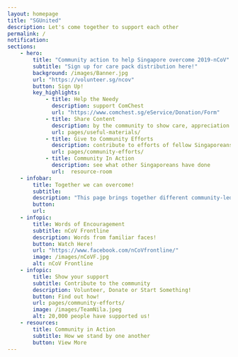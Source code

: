 ```yaml
---
layout: homepage
title: "SGUnited"
description: Let's come together to support each other
permalink: /
notification: 
sections:
    - hero:
        title: "Community action to help Singapore overcome 2019-nCoV"
        subtitle: "Sign up for care pack distribution here!"
        background: /images/Banner.jpg
        url: "https://volunteer.sg/ncov"
        button: Sign Up!
        key_highlights:
            - title: Help the Needy
              description: support ComChest
              url: "https://www.comchest.sg/eService/Donation/Form" 
            - title: Share Content
              description: by the community to show care, appreciation and hope
              url: pages/useful-materials/                                
            - title: Give to Community Efforts
              description: contribute to efforts of fellow Singaporeans
              url: pages/community-efforts/
            - title: Community In Action
              description: see what other Singaporeans have done
              url:  resource-room
    - infobar:
        title: Together we can overcome!       
        subtitle: 
        description: "This page brings together different community-led nCoV responses. To those who have stepped forward, we salute your efforts! We hope it inspires more of us to help one another get through this challenging time. #SGUnited"
        button:
        url:
    - infopic:
        title: Words of Encouragement
        subtitle: nCoV Frontline
        description: Words from familiar faces!
        button: Watch Here!
        url: "https://www.facebook.com/nCoVfrontline/"
        image: /images/nCoVF.jpg
        alt: nCoV Frontline
    - infopic:
        title: Show your support
        subtitle: Contribute to the community
        description: Volunteer, Donate or Start Something!
        button: Find out how!
        url: pages/community-efforts/
        image: /images/TeamNila.jpeg
        alt: 20,000 people have supported us!
    - resources:
        title: Community in Action
        subtitle: How we stand by one another
        button: View More
---
```

